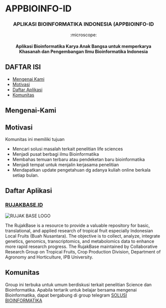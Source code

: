 # APPBIOINFO-ID

<h3 align="center">APLIKASI BIOINFORMATIKA INDONESIA (APPBIOINFO-ID</h3>
<p align="center">
:microscope:</p> 
<h4 align ="center">Aplikasi Bioinformatika Karya Anak Bangsa untuk memperkarya Khasanah dan Pengembangan <strong> Ilmu Bioinformatika Indonesia</strong></h4>

## DAFTAR ISI 
- [Mengenai Kami](#mengenai-kami)
- [Motivasi](#motivasi)
- [Daftar Aplikasi](#daftar-aplikasi)
- [Komunitas](#komunitas)

## Mengenai-Kami 

## Motivasi 
Komunitas ini memiliki tujuan 
- Mencari solusi masalah terkait penelitian life sciences
- Menjadi pusat berbagi ilmu Bioinformatika
- Membahas temuan terbaru atau pendeketan baru bioinformatika
- Menjadi tempat untuk menjalin kerjasama penelitian
- Mendapatkan update pengetahuan dg adanya kuliah online berkala setiap bulan.

## Daftar Aplikasi 
### [RUJAKBASE.ID](http://rujakbase.id)
![RUJAK BASE LOGO](http://rujakbase.id/sites/default/files/pictures/logo/RujakBase1%20_400.png)
<p></p>
<p>The RujakBase is a resource to provide a valuable repository for basic, translational, and applied research of tropical fruit especially Indonesian Local Fruits (Buah Nusantara). The objective is to collect, analyze, integrate genetics, genomics, transcriptomics, and metabolomics data to enhance more rapid research progress. The RujakBase maintained by Collaborative Research Group on Tropical Fruits, Crop Production Division, Department of Agronomy and Horticulture, IPB University.</p>

## Komunitas 
Group ini terbuka untuk umum berdiskusi terkait penelitian Science dan Bioinformatika. Apabila tertarik untuk belajar bersama mengenai Bioinformatika, dapat bergabung di group telegram [SOLUSI BIOINFORMATIKA](https://t.me/solusibioinformatika)

